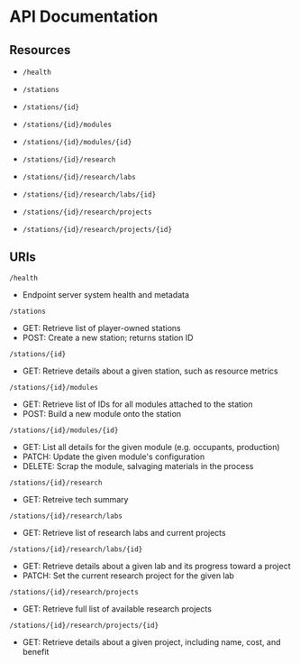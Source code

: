 # API Documentation

## Resources
* `/health`

* `/stations`
* `/stations/{id}`

* `/stations/{id}/modules`
* `/stations/{id}/modules/{id}`

* `/stations/{id}/research`
* `/stations/{id}/research/labs`
* `/stations/{id}/research/labs/{id}`
* `/stations/{id}/research/projects`
* `/stations/{id}/research/projects/{id}`

## URIs
`/health`
* Endpoint server system health and metadata

`/stations`
* GET: Retrieve list of player-owned stations
* POST: Create a new station; returns station ID

`/stations/{id}`
* GET: Retrieve details about a given station, such as resource metrics

`/stations/{id}/modules`
* GET: Retrieve list of IDs for all modules attached to the station
* POST: Build a new module onto the station

`/stations/{id}/modules/{id}`
* GET: List all details for the given module (e.g. occupants, production)
* PATCH: Update the given module's configuration 
* DELETE: Scrap the module, salvaging materials in the process

`/stations/{id}/research`
* GET: Retreive tech summary

`/stations/{id}/research/labs`
* GET: Retrieve list of research labs and current projects

`/stations/{id}/research/labs/{id}`
* GET: Retrieve details about a given lab and its progress toward a project
* PATCH: Set the current research project for the given lab

`/stations/{id}/research/projects`
* GET: Retrieve full list of available research projects

`/stations/{id}/research/projects/{id}`
* GET: Retrieve details about a given project, including name, cost, and
  benefit
